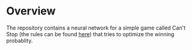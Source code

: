 # Overview
The repository contains a neural network for a simple game called Can't Stop (the rules can be found [here](https://en.wikipedia.org/wiki/Can%27t_Stop_(board_game))) that tries to optimize the winning probablity.
